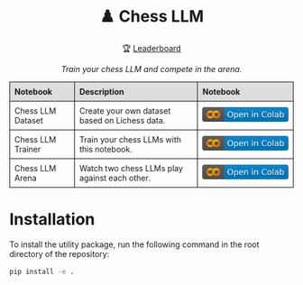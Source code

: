 <div align="center">
  <h1>♟️ Chess LLM</h1>
  <p>🏆 <a href="https://gist.github.com/chessllm/696115fe2df47fb2350fcff2663678c9">Leaderboard</a></p>
  <p><em>Train your chess LLM and compete in the arena.</em></p>
</div>

<table style="width: 100%; margin: auto; border-collapse: collapse;">
  <tr>
    <th style="border: 1px solid black; padding: 8px; text-align: left; background-color: #ddd;">Notebook</th>
    <th style="border: 1px solid black; padding: 8px; text-align: left; background-color: #ddd;">Description</th>
    <th style="border: 1px solid black; padding: 8px; text-align: left; background-color: #ddd;">Notebook</th>
  </tr>
  <tr>
    <td style="border: 1px solid black; padding: 8px; text-align: left;">Chess LLM Dataset</td>
    <td style="border: 1px solid black; padding: 8px; text-align: left;">Create your own dataset based on Lichess data.</td>
    <td style="border: 1px solid black; padding: 8px; text-align: left;"><a href="https://colab.research.google.com/drive/1ZVJLBUYlyN24aQtoFY7U8U5KeJY_Ml-Z?usp=sharing"><img src="img/colab.svg" alt="Open In Colab"></a></td>
  </tr>
  <tr>
    <td style="border: 1px solid black; padding: 8px; text-align: left;">Chess LLM Trainer</td>
    <td style="border: 1px solid black; padding: 8px; text-align: left;">Train your chess LLMs with this notebook.</td>
    <td style="border: 1px solid black; padding: 8px; text-align: left;"><a href="https://colab.research.google.com/drive/1bHftO1h9lX9jFSnHJCKjycEeCY5khO5L?usp=sharing"><img src="img/colab.svg" alt="Open In Colab"></a></td>
  </tr>
  <tr>
    <td style="border: 1px solid black; padding: 8px; text-align: left;">Chess LLM Arena</td>
    <td style="border: 1px solid black; padding: 8px; text-align: left;">Watch two chess LLMs play against each other.</td>
    <td style="border: 1px solid black; padding: 8px; text-align: left;"><a href="https://colab.research.google.com/drive/16ZELw3wWQ43aUFBH6f7GUhCm8HwPyhlY?usp=sharing"><img src="img/colab.svg" alt="Open In Colab"></a></td>
  </tr>
</table>

# Installation

To install the utility package, run the following command in the root directory of the repository:

```bash
pip install -e . 
```
